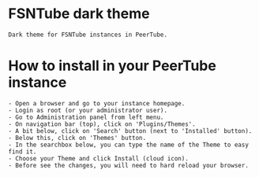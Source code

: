 # FSNTube dark theme

    Dark theme for FSNTube instances in PeerTube. 

   # How to install in your PeerTube instance

    - Open a browser and go to your instance homepage. 
    - Login as root (or your administrator user).
    - Go to Administration panel from left menu.
    - On navigation bar (top), click on 'Plugins/Themes'.
    - A bit below, click on 'Search' button (next to 'Installed' button).
    - Below this, click on 'Themes' button.
    - In the searchbox below, you can type the name of the Theme to easy find it.
    - Choose your Theme and click Install (cloud icon).
    - Before see the changes, you will need to hard reload your browser.
